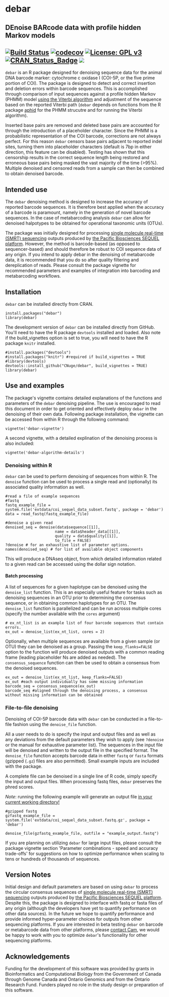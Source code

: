 # debar
## DEnoise BARcode data with profile hidden Markov models 
[![Build Status](https://travis-ci.com/CNuge/debar.svg?token=H6eQaqsE1kLqYX3zZ1Xz&branch=master)](https://travis-ci.com/CNuge/debar)
[![codecov](https://codecov.io/gh/CNuge/debar/branch/master/graph/badge.svg)](https://codecov.io/gh/CNuge/debar)
[![License: GPL v3](https://img.shields.io/badge/License-GPL%20v3-blue.svg)](http://www.gnu.org/licenses/gpl-3.0)
[![CRAN_Status_Badge](https://r-pkg.org/badges/version/debar)](https://CRAN.R-project.org/package=debar)
[![](https://cranlogs.r-pkg.org/badges/grand-total/debar)](https://CRAN.R-project.org/package=debar)
--------------------------------------------------------

`debar` is an R package designed for denoising sequence data for the animal DNA barcode marker: cytochrome c oxidase I (COI-5P, or the five prime portion of COI). The package is designed to detect and correct insertion and deletion errors within barcode sequences. This is accomplished through comparison of input sequences against a profile hidden Markov (PHMM) model [using the Viterbi algorithm](https://en.wikipedia.org/wiki/Viterbi_algorithm) and adjustment of the sequence based on the reported Viterbi path (`debar` depends on functions from the R package [aphid](https://CRAN.R-project.org/package=aphid) for the PHMM strucutre and for running the Viterbi algorithm).

Inserted base pairs are removed and deleted base pairs are accounted for through the introduction of a placeholder character. Since the PHMM is a probabilistic representation of the COI barcode, corrections are not always perfect. For this reason `debar` censors base pairs adjacent to reported indel sites, turning them into placeholder characters (default is 7bp in either direction, this feature can be disabled). Testing has shown that this censorship results in the correct sequence length being restored and erroneous base pairs being masked the vast majority of the time (>95%). Multiple denoised and censored reads from a sample can then be combined to obtain denoised barcode. 

## Intended use

The `debar` denoising method is designed to increase the accuracy of reported barcode sequences. It is therefore best applied when the accuracy of a barcode is paramount, namely in the generation of novel barcode sequences. In the case of metabarcoding analysis `debar` can allow for denoised halpotypes to be obtained for operational taxonomic units (OTUs).

The package was initially designed for processing [single molecule real-time (SMRT) sequencing](https://www.pacb.com/smrt-science/smrt-sequencing/) outputs produced by [the Pacific Biosciences SEQUEL platform](https://www.pacb.com/products-and-services/sequel-system/). However, the method is barcode-based (as opposed to sequencer-based) and should therefore be robust to COI sequence data of any origin. If you intend to apply debar in the denoising of metabarcode data, it is recommended that you do so after quality filtering and dereplication of reads. Please consult the package vignette for recommended parameters and examples of integration into barcoding and metabarcoding workflows. 

## Installation

`debar` can be installed directly from CRAN.

```
install.packages("debar")
library(debar)
```

The development version of `debar` can be installed directly from GitHub. You'll need to have the R package `devtools` installed and loaded. Also note if the build_vignettes option is set to true, you will need to have the R package `knitr` installed.

```
#install.packages("devtools")
#install.packages("knitr") #required if build_vignettes = TRUE
#library(devtools) 
devtools::install_github("CNuge/debar", build_vignettes = TRUE)
library(debar)
```
## Use and examples

The package's vignette contains detailed explanations of the functions and parameters of the `debar` denoising pipeline. The use is encouraged to read this document in order to get oriented and effectively deploy `debar` in the denoising of their own data. Following package installation, the vignette can be accessed from within R through the following command:
```
vignette('debar-vignette')
```
A second vignette, with a detailed explination of the denoising process is also included:
```
vignette('debar-algorithm-details')
```

### Denoising within R

`debar` can be used to perform denoising of sequences from within R. The `denoise` function can be used to process a single read and (optionally) its associated quality information as well.
```
#read a file of example sequences 
#fastq
fastq_example_file = system.file('extdata/coi_sequel_data_subset.fastq', package = 'debar')
data = read_fastq(fastq_example_file)

#denoise a given read
denoised_seq = denoise(data$sequence[[1]], 
                      name = data$header_data[[1]],
                      quality = data$quality[[1]], 
                      to_file = FALSE)
?denoise # for an exhaustive list of parameter options.
names(denoised_seq) # for list of available object components

```
This will produce a DNAseq object, from which detailed information related to a given read can be accessed using the dollar sign notation. 

#### Batch processing
A list of sequences for a given haplotype can be denoised using the `denoise_list` function. This is an especially useful feature for tasks such as denoising sequences in an OTU prior to determining the consensus sequence, or in obtaining common haplotypes for an OTU. The `denoise_list` function is parallelized and can be run acrosss multiple cores (specify the number available with the `cores` argument)

```
# ex_nt_list is an example list of four barcode sequences that contain errors.
ex_out = denoise_list(ex_nt_list, cores = 2)
```

Optionally, when multiple sequences are available from a given sample (or OTU) they can be denoised as a group. Passing the `keep_flanks=FALSE` option to the function will produce denoised outputs with a common reading frame (leading placeholder Ns are added as needed). The `consensus_sequence` function can then be used to obtain a consensus from the denoised sequences.
```
ex_out = denoise_list(ex_nt_list, keep_flanks=FALSE)
ex_out #each output individually has some missing information
barcode_seq = consensus_sequence(ex_out)
barcode_seq #aligned through the denoising process, a consensus without missing information can be obtained
```


### File-to-file denoising
Denoising of COI-5P barcode data with `debar` can be conducted in a file-to-file fashion using the `denoise_file` function. 

All a user needs to do is specify the input and output files and as well as any deviations from the default parameters they wish to apply (see `?denoise` or the manual for exhaustive parameter list). The sequences in the input file will be denoised and written to the output file in the specified format. The `denoise_file` function accepts barcode data in either `fastq` or `fasta` formats (gzipped (`.gz`) files are also permitted). Small example inputs are included with the package. 

A complete file can be denoised in a single line of R code, simply specify the input and output files. When processing fastq files, `debar` preserves the phred scores.

*Note*: running the following example will generate an output file [in your current working directory!](https://support.rstudio.com/hc/en-us/articles/200711843-Working-Directories-and-Workspaces)
```
#gzipped fastq
gzfastq_example_file = system.file('extdata/coi_sequel_data_subset.fastq.gz', package = 'debar')

denoise_file(gzfastq_example_file, outfile = "example_output.fastq")
```
If you are planning on utilizing `debar` for large input files, please consult the package vignette section 'Parameter combinations - speed and accuracy trade-offs' for suggestions on how to optimize performance when scaling to tens or hundreds of thousands of sequences.

## Version Notes

Initial design and default parameters are based on using `debar` to process the circular consensus sequences of [single molecule real-time (SMRT) sequencing](https://www.pacb.com/smrt-science/smrt-sequencing/) outputs produced by [the Pacific Biosciences SEQUEL platform](https://www.pacb.com/products-and-services/sequel-system/). Despite this, the package is designed to interface with fastq or fasta files of any origin (although the developers have yet to quantify performance on other data sources).
In the future we hope to quantify performance and provide informed hyper-parameter choices for outputs from other sequencing platforms. If you are interested in beta testing `debar` on barcode or metabarcode data from other platforms, please [contact Cam](https://cnuge.github.io), we would be happy to work with you to optimize `debar`'s functionality for other sequencing platforms.

## Acknowledgements

Funding for the development of this software was provided by grants in Bioinformatics and Computational Biology from the Government of Canada through Genome Canada and Ontario Genomics and from the Ontario Research Fund. Funders played no role in the study design or preparation of this software.
